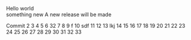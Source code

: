 Hello world  
something new
A new release will be made

Commit
2
3
4
5
6 32
7
8
9 f
10 sdf
11
12
13 lkj
14
15
16
17
18
19
20
21
22
23
24
25
26
27
28
29
30
31
32
33

